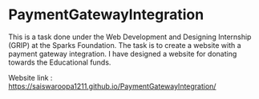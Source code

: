 # PaymentGatewayIntegration
This is a task done under the Web Development and Designing Internship (GRIP) at the Sparks Foundation.  The task is to create a website with a payment gateway integration. I have designed a website for donating towards the Educational funds.


Website link : https://saiswaroopa1211.github.io/PaymentGatewayIntegration/
